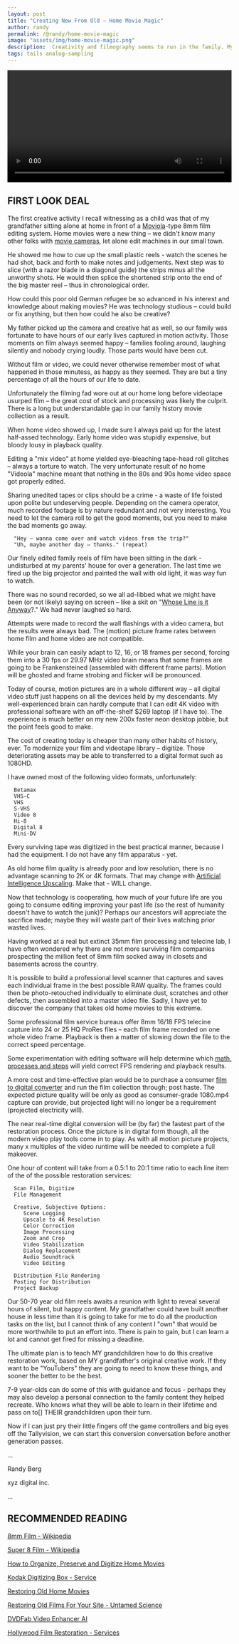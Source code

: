 ```yaml
---
layout: post
title: "Creating New From Old – Home Movie Magic"
author: randy
permalink: /@randy/home-movie-magic
image: "assets/img/home-movie-magic.png"
description:  Creativity and filmography seems to run in the family. My immigrant grandfather 
tags: tails analog-sampling
---
```


   <video width="720" height="auto" controls style="max-width: 100%">
   <source src="/assets/video/home-movie-magic.webm.webm" type="video/webm">
   </video>

## FIRST LOOK DEAL

The first creative activity I recall witnessing as a child was that of my grandfather sitting alone at home in front of a [Moviola](https://moviola.com)-type 8mm film editing system. Home movies were a new thing – we didn't know many other folks with [movie cameras](https://en.wikipedia.org/wiki/8_mm_film), let alone edit machines in our small town.

He showed me how to cue up the small plastic reels - watch the scenes he had shot, back and forth to make notes and judgements. Next step was to slice (with a razor blade in a diagonal guide) the strips minus all the unworthy shots. He would then splice the shortened strip onto the end of the big master reel – thus in chronological order.

How could this poor old German refugee be so advanced in his interest and knowledge about making movies? He was technology studious – could build or fix anything, but then how could he also be creative?



My father picked up the camera and creative hat as well, so our family was fortunate to have hours of our early lives captured in motion activity. Those moments on film always seemed happy – families fooling around, laughing silently and nobody crying loudly. Those parts would have been cut.

Without film or video, we could never otherwise remember most of what happened in those minutess, as happy as they seemed. They are but a tiny percentage of all the hours of our life to date.

Unfortunately the filming fad wore out at our home long before videotape usurped film – the great cost of stock and processing was likely the culprit. There is a long but understandable gap in our family history movie collection as a result.

When home video showed up, I made sure I always paid up for the latest half-assed technology. Early home video was stupidly expensive, but bloody lousy in playback quality.

Editing a "mix video" at home yielded eye-bleaching tape-head roll glitches – always a torture to watch. The very unfortunate result of no home "Videola" machine meant that nothing in the 80s and 90s home video space got properly edited.  

Sharing unedited tapes or clips should be a crime - a waste of life foisted upon polite but undeserving people. Depending on the camera operator, much recorded footage is by nature redundant and not very interesting. You need to let the camera roll to get the good moments, but you need to make the bad moments go away.

      "Hey – wanna come over and watch videos from the trip?"
      "Uh, maybe another day – thanks." (repeat)

Our finely edited family reels of film have been sitting in the dark - undisturbed at my parents' house for over a generation. The last time we fired up the big projector and painted the wall with old light, it was way fun to watch.

There was no sound recorded, so we all ad-libbed what we might have been (or not likely) saying on screen – like a skit on "[Whose Line is it Anyway](https://www.imdb.com/title/tt0163507)?." We had never laughed so hard.

Attempts were made to record the wall flashings with a video camera, but the results were always bad. The (motion) picture frame rates between home film and home video are not compatible.

While your brain can easily adapt to 12, 16, or 18 frames per second, forcing them into a 30 fps or 29.97 MHz video brain means that some frames are going to be Frankensteined (assembled with different frame parts). Motion will be ghosted and frame strobing and flicker will be pronounced.

Today of course, motion pictures are in a whole different way – all digital video stuff just happens on all the devices held by my descendants. My well-experienced brain can hardly compute that I can edit 4K video with professional software with an off-the-shelf $269 laptop (if I have to). The experience is much better on my new 200x faster neon desktop jobbie, but the point feels good to make.

 The cost of creating today is cheaper than many other habits of history, ever. To modernize your film and videotape library – digitize. Those deteriorating assets may be able to transferred to a digital format such as 1080HD.

 I have owned most of the following video formats, unfortunately:

      Betamax
      VHS-C
      VHS
      S-VHS
      Video 8
      Hi-8
      Digital 8
      Mini-DV

Every surviving tape was digitized in the best practical manner, because I had the equipment. I do not have any film apparatus - yet.

As old home film quality is already poor and low resolution, there is no advantage scanning to 2K or 4K formats. That may change with [Artificial Intelligence Upscaling](https://www.avclabs.com/video-enhancer/ai-upscaling-video.html).  Make that - WILL change.

Now that technology is cooperating, how much of your future life are you going to consume editing improving your past life (so the rest of humanity doesn't have to watch the junk)? Perhaps our ancestors will appreciate the sacrifice  made; maybe they will waste part of their lives watching prior wasted lives.

Having worked at a real but extinct 35mm film processing and telecine lab, I have often wondered why there are not more surviving film companies prospecting the million feet of 8mm film socked away in closets and basements across the country.

It is possible to build a professional level scanner that captures and saves each individual frame in the best possible RAW quality. The frames could then be photo-retouched individually to eliminate dust, scratches and other defects, then assembled into a master video file. Sadly, I have yet to discover the company that takes old home movies to this extreme.

Some professional film service bureaus offer 8mm 16/18 FPS telecine capture into 24 or 25 HQ ProRes files – each film frame recorded on one whole video frame. Playback is then a matter of slowing down the file to the correct speed percentage.

Some experimentation with editing software will help determine which [math, processes and steps](https://discussions.apple.com/thread/251056966?page=2) will yield correct FPS rendering and playback results.

A more cost and time-effective plan would be to purchase a consumer [film to digital converter](https://www.scanplify.com/8mm-film-digital-converter) and run the film collection through; post haste. The expected picture quality will be only as good as consumer-grade 1080.mp4 capture can provide, but projected light will no longer be a requirement (projected electricity will).

The near real-time digital conversion will be (by far) the fastest part of the restoration process. Once the picture is in digital form though, all the modern video play tools come in to play. As with all motion picture projects, many x multiples of the video runtime will be needed to complete a full makeover.

One hour of content will take from a 0.5:1 to 20:1 time ratio to each line item of the of the possible restoration services:

      Scan Film, Digitize
      File Management

      Creative, Subjective Options:
         Scene Logging
         Upscale to 4K Resolution
         Color Correction
         Image Processing
         Zoom and Crop
         Video Stabilization
         Dialog Replacement
         Audio Soundtrack
         Video Editing

      Distribution File Rendering
      Posting for Distribution
      Project Backup

Our 50-70 year old film reels awaits a reunion with light to reveal several hours of silent, but happy content. My grandfather could have built another house in less time than it is going to take for me to do all the production tasks on the list, but I cannot think of any content I "own" that would be more worthwhile to put an effort into. There is pain to gain, but I can learn a lot and cannot get fired for missing a deadline.

The ultimate plan is to teach MY grandchildren how to do this creative restoration work, based on MY grandfather's original creative work. If they want to be "YouTubers" they are going to need to know these things, and sooner the better to be the best.

7-9 year-olds can do some of this with guidance and focus - perhaps they may also develop a personal connection to the family content they helped recreate. Who knows what they will be able to learn in their lifetime and pass on to[] THEIR grandchildren upon their turn.

Now if I can just pry their little fingers off the game controllers and big eyes off the Tallyvision, we can start this conversion conversation before another generation passes.

...

Randy Berg

xyz digital inc.

...

## RECOMMENDED READING

[8mm Film - Wikipedia](https://en.wikipedia.org/wiki/8_mm_film)

[Super 8 Film - Wikipedia](https://en.wikipedia.org/wiki/Super_8_film)

[How to Organize, Preserve and Digitize Home Movies](https://familytreemagazine.com/preservation/digitize-old-home-movies)

[Kodak Digitizing Box - Service](https://kodakdigitizing.com)

[Restoring Old Home Movies](https://unalomephotography.com/restoring-old-8mm-home-movies)

[Restoring Old Films For Your Site - Untamed Science](https://untamedscience.com/filmmaking/post-production/restoring-your-old-films-for-your-site)

[DVDFab Video Enhancer AI](https://www.dvdfab.cn/resource/video/video-restoration)

[Hollywood Film Restoration  - Services](https://www.videoconversionexperts.com/hollywood-film-restoration)
